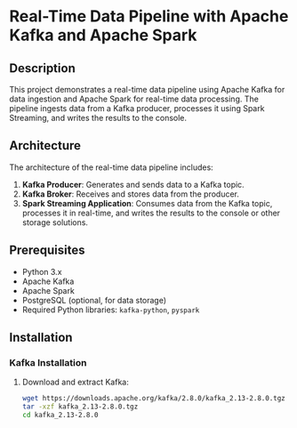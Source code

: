# Real-Time Data Pipeline with Apache Kafka and Apache Spark

## Description
This project demonstrates a real-time data pipeline using Apache Kafka for data ingestion and Apache Spark for real-time data processing. The pipeline ingests data from a Kafka producer, processes it using Spark Streaming, and writes the results to the console.

## Architecture
The architecture of the real-time data pipeline includes:
1. **Kafka Producer**: Generates and sends data to a Kafka topic.
2. **Kafka Broker**: Receives and stores data from the producer.
3. **Spark Streaming Application**: Consumes data from the Kafka topic, processes it in real-time, and writes the results to the console or other storage solutions.

## Prerequisites
- Python 3.x
- Apache Kafka
- Apache Spark
- PostgreSQL (optional, for data storage)
- Required Python libraries: `kafka-python`, `pyspark`

## Installation

### Kafka Installation
1. Download and extract Kafka:
   ```sh
   wget https://downloads.apache.org/kafka/2.8.0/kafka_2.13-2.8.0.tgz
   tar -xzf kafka_2.13-2.8.0.tgz
   cd kafka_2.13-2.8.0

  
